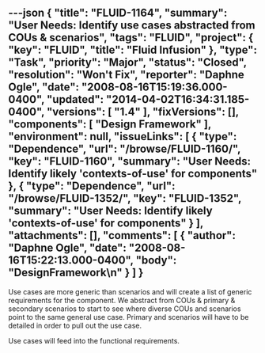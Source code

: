 ---json
{
  "title": "FLUID-1164",
  "summary": "User Needs:  Identify use cases abstracted from COUs & scenarios",
  "tags": "FLUID",
  "project": {
    "key": "FLUID",
    "title": "Fluid Infusion"
  },
  "type": "Task",
  "priority": "Major",
  "status": "Closed",
  "resolution": "Won't Fix",
  "reporter": "Daphne Ogle",
  "date": "2008-08-16T15:19:36.000-0400",
  "updated": "2014-04-02T16:34:31.185-0400",
  "versions": [
    "1.4"
  ],
  "fixVersions": [],
  "components": [
    "Design Framework"
  ],
  "environment": null,
  "issueLinks": [
    {
      "type": "Dependence",
      "url": "/browse/FLUID-1160/",
      "key": "FLUID-1160",
      "summary": "User Needs:  Identify likely 'contexts-of-use' for components"
    },
    {
      "type": "Dependence",
      "url": "/browse/FLUID-1352/",
      "key": "FLUID-1352",
      "summary": "User Needs:  Identify likely 'contexts-of-use' for components"
    }
  ],
  "attachments": [],
  "comments": [
    {
      "author": "Daphne Ogle",
      "date": "2008-08-16T15:22:13.000-0400",
      "body": "DesignFramework\n"
    }
  ]
}
---
Use cases are more generic than scenarios and will create a list of generic requirements for the component.  We abstract from COUs & primary & secondary scenarios to start to see where diverse COUs and scenarios point to the same general use case. Primary and scenarios will have to be detailed in order to pull out the use case.

Use cases will feed into the functional requirements.

        